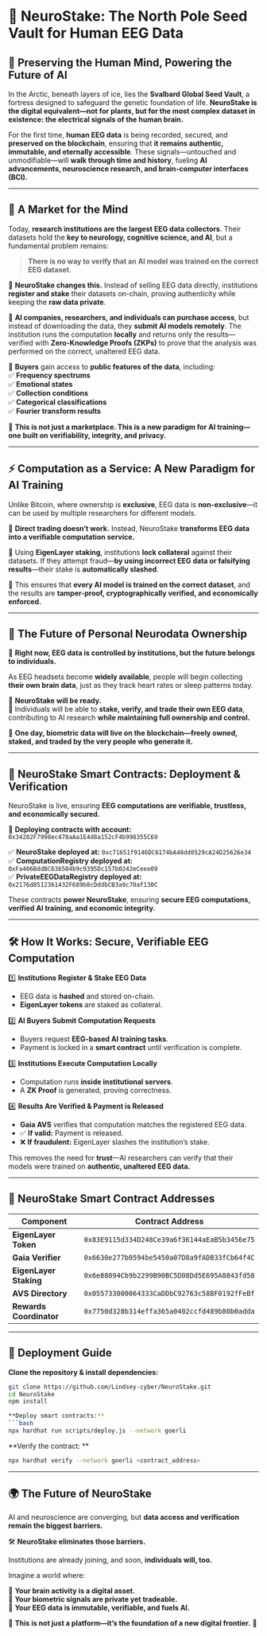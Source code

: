 # 🧠 **NeuroStake: The North Pole Seed Vault for Human EEG Data**  

## **🔹 Preserving the Human Mind, Powering the Future of AI**  

In the Arctic, beneath layers of ice, lies the **Svalbard Global Seed Vault**, a fortress designed to safeguard the genetic foundation of life. **NeuroStake is the digital equivalent—not for plants, but for the most complex dataset in existence: the electrical signals of the human brain.**  

For the first time, **human EEG data** is being recorded, secured, and **preserved on the blockchain**, ensuring that **it remains authentic, immutable, and eternally accessible**. These signals—untouched and unmodifiable—will **walk through time and history**, fueling **AI advancements, neuroscience research, and brain-computer interfaces (BCI).**  

---

## **🚀 A Market for the Mind**  

Today, **research institutions are the largest EEG data collectors**. Their datasets hold the **key to neurology, cognitive science, and AI**, but a fundamental problem remains:  

> **There is no way to verify that an AI model was trained on the correct EEG dataset.**  

🔹 **NeuroStake changes this.** Instead of selling EEG data directly, institutions **register and stake** their datasets on-chain, proving authenticity while keeping the **raw data private**.  

🔹 **AI companies, researchers, and individuals can purchase access**, but instead of downloading the data, they **submit AI models remotely**. The institution runs the computation **locally** and returns only the results—verified with **Zero-Knowledge Proofs (ZKPs)** to prove that the analysis was performed on the correct, unaltered EEG data.  

🔹 **Buyers** gain access to **public features of the data**, including:  
✅ **Frequency spectrums**  
✅ **Emotional states**  
✅ **Collection conditions**  
✅ **Categorical classifications**  
✅ **Fourier transform results**  

📌 **This is not just a marketplace. This is a new paradigm for AI training—one built on verifiability, integrity, and privacy.**  

---

## **⚡ Computation as a Service: A New Paradigm for AI Training**  

Unlike Bitcoin, where ownership is **exclusive**, EEG data is **non-exclusive**—it can be used by multiple researchers for different models.  

🔹 **Direct trading doesn’t work.** Instead, NeuroStake **transforms EEG data into a verifiable computation service.**  

🔹 Using **EigenLayer staking**, institutions **lock collateral** against their datasets. If they attempt fraud—**by using incorrect EEG data or falsifying results**—their stake is **automatically slashed**.  

🔹 This ensures that **every AI model is trained on the correct dataset**, and the results are **tamper-proof, cryptographically verified, and economically enforced.**  

---

## **🔮 The Future of Personal Neurodata Ownership**  

📌 **Right now, EEG data is controlled by institutions, but the future belongs to individuals.**  

As EEG headsets become **widely available**, people will begin collecting **their own brain data**, just as they track heart rates or sleep patterns today.  

🔹 **NeuroStake will be ready.**  
🔹 Individuals will be able to **stake, verify, and trade their own EEG data**, contributing to AI research **while maintaining full ownership and control.**  

📌 **One day, biometric data will live on the blockchain—freely owned, staked, and traded by the very people who generate it.**  

---

## **📜 NeuroStake Smart Contracts: Deployment & Verification**  

NeuroStake is live, ensuring **EEG computations are verifiable, trustless, and economically secured.**  

🔹 **Deploying contracts with account:** `0x34202F7998ec478aAa1E4d8a152cF4b998355C69`  

✅ **NeuroStake deployed at:** `0xc71651f9146DC6174bA48dd0529cA24D25626e34`  
✅ **ComputationRegistry deployed at:** `0xFa406BddBC636504b9c9395Dc157b0242eCeee09`  
✅ **PrivateEEGDataRegistry deployed at:** `0x2176d8512361432F689b8cDddbCB3a9c70af130C`  

These contracts **power NeuroStake**, ensuring **secure EEG computations, verified AI training, and economic integrity.**  

---

## **🛠 How It Works: Secure, Verifiable EEG Computation**  

1️⃣ **Institutions Register & Stake EEG Data**  
   - EEG data is **hashed** and stored on-chain.  
   - **EigenLayer tokens** are staked as collateral.  

2️⃣ **AI Buyers Submit Computation Requests**  
   - Buyers request **EEG-based AI training tasks**.  
   - Payment is locked in a **smart contract** until verification is complete.  

3️⃣ **Institutions Execute Computation Locally**  
   - Computation runs **inside institutional servers**.  
   - A **ZK Proof** is generated, proving correctness.  

4️⃣ **Results Are Verified & Payment is Released**  
   - **Gaia AVS** verifies that computation matches the registered EEG data.  
   - ✅ **If valid:** Payment is released.  
   - ❌ **If fraudulent:** EigenLayer slashes the institution’s stake.  

This removes the need for **trust**—AI researchers can verify that their models were trained on **authentic, unaltered EEG data.**  

---

## **🔗 NeuroStake Smart Contract Addresses**  

| Component                | Contract Address |
|--------------------------|-----------------|
| **EigenLayer Token**      | `0x83E9115d334D248Ce39a6f36144aEaB5b3456e75` |
| **Gaia Verifier**        | `0x6630e277b0594be5450a07D8a9fADB33fCb64f4C` |
| **EigenLayer Staking**   | `0x6e88094Cb9b2299B90BC5D08Dd5E695A8843fd58` |
| **AVS Directory**        | `0x055733000064333CaDDbC92763c58BF0192fFeBf` |
| **Rewards Coordinator**  | `0x7750d328b314effa365a0402ccfd489b80b0adda` |

---

## **📜 Deployment Guide**  

**Clone the repository & install dependencies:**  
```bash
git clone https://github.com/Lindsey-cyber/NeuroStake.git
cd NeuroStake
npm install

**Deploy smart contracts:**
```bash
npx hardhat run scripts/deploy.js --network goerli
```  

**Verify the contract: ** 
```bash
npx hardhat verify --network goerli <contract_address>
```  

---

## 🌍 **The Future of NeuroStake**  

AI and neuroscience are converging, but **data access and verification remain the biggest barriers.**  

🛠 **NeuroStake eliminates those barriers.**  

Institutions are already joining, and soon, **individuals will, too.**  

Imagine a world where:  

💚 **Your brain activity is a digital asset.**  
💚 **Your biometric signals are private yet tradeable.**  
💚 **Your EEG data is immutable, verifiable, and fuels AI.**  

📌 **This is not just a platform—it’s the foundation of a new digital frontier.** 🚀
